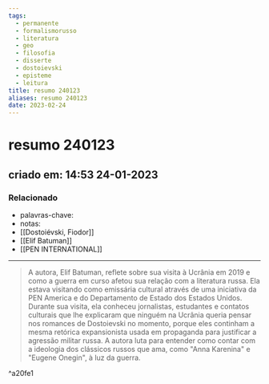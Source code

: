 ```yaml
---
tags:
  - permanente
  - formalismorusso
  - literatura
  - geo
  - filosofia
  - disserte
  - dostoievski
  - episteme
  - leitura
title: resumo 240123
aliases: resumo 240123
date: 2023-02-24
---
```


# resumo 240123

## criado em: 14:53 24-01-2023

### Relacionado

- palavras-chave: 
- notas: 
- [[Dostoiévski, Fiodor]]
- [[Elif Batuman]]
- [[PEN INTERNATIONAL]]
---

> A autora, Elif Batuman, reflete sobre sua visita à Ucrânia em 2019 e como a guerra em curso afetou sua relação com a literatura russa. Ela estava visitando como emissária cultural através de uma iniciativa da PEN America e do Departamento de Estado dos Estados Unidos. Durante sua visita, ela conheceu jornalistas, estudantes e contatos culturais que lhe explicaram que ninguém na Ucrânia queria pensar nos romances de Dostoievski no momento, porque eles continham a mesma retórica expansionista usada em propaganda para justificar a agressão militar russa. A autora luta para entender como contar com a ideologia dos clássicos russos que ama, como "Anna Karenina" e "Eugene Onegin", à luz da guerra.

^a20fe1
